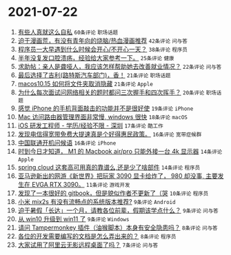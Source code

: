 # 2021-07-22

1. [有些人真就这么自私](https://www.v2ex.com/t/791013) `60条评论` `职场话题`
1. [迫于漫画荒，有没有青年向的烧脑/热血漫画推荐](https://www.v2ex.com/t/790967) `42条评论` `问与答`
1. [程序员一大早遇到什么时候会开心/不开心一天？](https://www.v2ex.com/t/790971) `38条评论` `程序员`
1. [半年没复发口腔溃疡，经验给大家参考一下。](https://www.v2ex.com/t/790992) `25条评论` `健康`
1. [求助帖：亲人是聋哑人，我应该怎样帮助她去改善就业情况？](https://www.v2ex.com/t/791015) `22条评论` `问与答`
1. [最后选择了吉利(路特斯汽车部门)，香！](https://www.v2ex.com/t/790988) `21条评论` `职场话题`
1. [macos10.15 如何将文件夹取消隐藏](https://www.v2ex.com/t/790981) `21条评论` `Apple`
1. [为什么每次面试问网络相关的题时都问三次握手和四次挥手？](https://www.v2ex.com/t/790966) `20条评论` `职场话题`
1. [感觉 iPhone 的手机背面敲击的功能并不是很好使](https://www.v2ex.com/t/790995) `19条评论` `iPhone`
1. [Mac 访问路由器管理界面非常慢, windows 很快](https://www.v2ex.com/t/790986) `18条评论` `macOS`
1. [iOS 研发工程师 - 学历/经验不限 - 深圳](https://www.v2ex.com/t/790968) `17条评论` `酷工作`
1. [发现电信得宽带免费大提速真是个好得惠民政策。](https://www.v2ex.com/t/791011) `16条评论` `宽带症候群`
1. [中国联通开机问候语](https://www.v2ex.com/t/790972) `16条评论` `iPhone`
1. [时到今日才知道， M1 的 Macbook air/pro 只能外接一台 4k 显示器](https://www.v2ex.com/t/791020) `14条评论` `Apple`
1. [spring cloud 这套高可用真的靠谱么,还是少了啥部件](https://www.v2ex.com/t/790969) `14条评论` `程序员`
1. [亚马逊新出的网游《新世界》把玩家 3090 显卡给炸了， 980 却没事, 主要发生在 EVGA RTX 3090。](https://www.v2ex.com/t/791008) `11条评论` `游戏开发`
1. [发现了一本很好的 gitbook，但是貌似作者不更新了（哭](https://www.v2ex.com/t/790994) `10条评论` `程序员`
1. [小米 mix2s 有没有流畅点的系统版本推荐?](https://www.v2ex.com/t/791022) `9条评论` `Android`
1. [迫于暑假「长达」一个月，请教各位前辈，假期该学点什么？](https://www.v2ex.com/t/790997) `9条评论` `问与答`
1. [从 win10 升级到 win11 了](https://www.v2ex.com/t/790985) `9条评论` `Windows`
1. [请问 Tampermonkey 插件（油猴脚本）本身有安全隐患吗？](https://www.v2ex.com/t/791018) `8条评论` `问与答`
1. [各位的开发需要编写的文档是怎么弄出来的？](https://www.v2ex.com/t/790973) `8条评论` `程序员`
1. [大家试用了阿里云无影远程桌面了吗？](https://www.v2ex.com/t/791019) `7条评论` `问与答`
